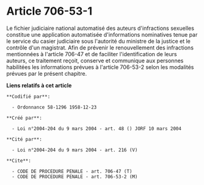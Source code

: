 # Article 706-53-1

Le fichier judiciaire national automatisé des auteurs d'infractions sexuelles constitue une application automatisée
d'informations nominatives tenue par le service du casier judiciaire sous l'autorité du ministre de la justice et le contrôle
d'un magistrat. Afin de prévenir le renouvellement des infractions mentionnées à l'article 706-47 et de faciliter
l'identification de leurs auteurs, ce traitement reçoit, conserve et communique aux personnes habilitées les informations
prévues à l'article 706-53-2 selon les modalités prévues par le présent chapitre.

**Liens relatifs à cet article**

	**Codifié par**:

	  - Ordonnance 58-1296 1958-12-23

	**Créé par**:

	  - Loi n°2004-204 du 9 mars 2004 - art. 48 () JORF 10 mars 2004

	**Cité par**:

	  - Loi n°2004-204 du 9 mars 2004 - art. 216 (V)

	**Cite**:

	  - CODE DE PROCEDURE PENALE - art. 706-47 (T)
	  - CODE DE PROCEDURE PENALE - art. 706-53-2 (M)
